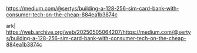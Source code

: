 https://medium.com/@sertys/building-a-128-256-sim-card-bank-with-consumer-tech-on-the-cheap-884ea1b3874c

ark| https://web.archive.org/web/20250505064207/https://medium.com/@sertys/building-a-128-256-sim-card-bank-with-consumer-tech-on-the-cheap-884ea1b3874c

